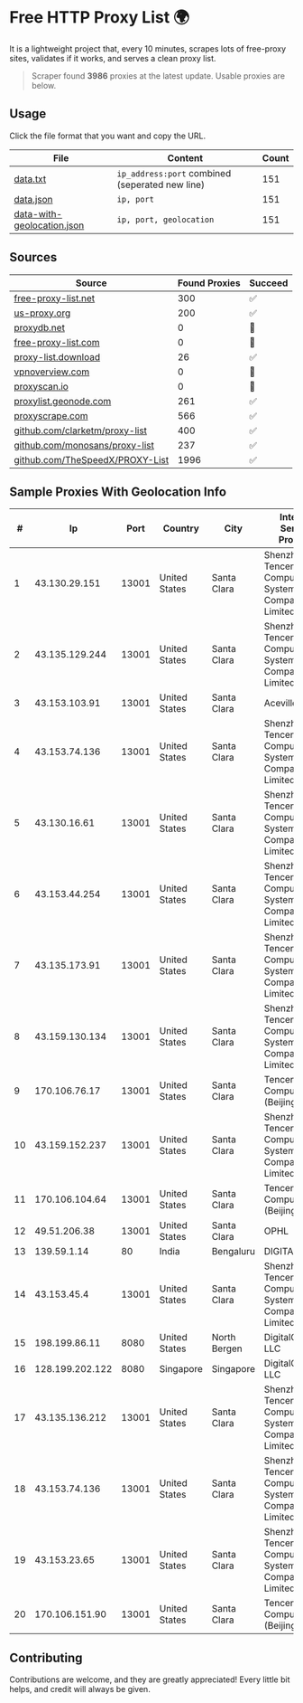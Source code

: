 
# Free HTTP Proxy List 🌍

It is a lightweight project that, every 10 minutes, scrapes lots of free-proxy sites, validates if it works, and serves a clean proxy list.


> Scraper found **3986** proxies at the latest update. Usable proxies are below.

## Usage

Click the file format that you want and copy the URL.


|File|Content|Count|
|----|-------|-----|
|[data.txt](https://raw.githubusercontent.com/themiralay/Proxy-List-World/master/data.txt)|`ip_address:port` combined (seperated new line)|151|
|[data.json](https://raw.githubusercontent.com/themiralay/Proxy-List-World/master/data.json)|`ip, port`|151|
|[data-with-geolocation.json](https://raw.githubusercontent.com/themiralay/Proxy-List-World/master/data-with-geolocation.json)|`ip, port, geolocation`|151|

## Sources

|Source|Found Proxies|Succeed|
|------|-------------|-------|
|[free-proxy-list.net](https://free-proxy-list.net)|300|✅|
|[us-proxy.org](https://www.us-proxy.org)|200|✅|
|[proxydb.net](http://proxydb.net)|0|🚫|
|[free-proxy-list.com](https://free-proxy-list.com/?page=&port=&type%5B%5D=http&type%5B%5D=https&up_time=0&search=Search)|0|🚫|
|[proxy-list.download](https://www.proxy-list.download/HTTP)|26|✅|
|[vpnoverview.com](https://vpnoverview.com/privacy/anonymous-browsing/free-proxy-servers)|0|🚫|
|[proxyscan.io](https://www.proxyscan.io)|0|🚫|
|[proxylist.geonode.com](https://proxylist.geonode.com/api/proxy-list?limit=300&page=1&sort_by=lastChecked&sort_type=desc&protocols=http,https)|261|✅|
|[proxyscrape.com](https://api.proxyscrape.com/v2/?request=displayproxies&protocol=http&timeout=10000&country=all&ssl=all&anonymity=all)|566|✅|
|[github.com/clarketm/proxy-list](https://raw.githubusercontent.com/clarketm/proxy-list/master/proxy-list-raw.txt)|400|✅|
|[github.com/monosans/proxy-list](https://raw.githubusercontent.com/monosans/proxy-list/main/proxies/http.txt)|237|✅|
|[github.com/TheSpeedX/PROXY-List](https://raw.githubusercontent.com/TheSpeedX/PROXY-List/master/http.txt)|1996|✅|


## Sample Proxies With Geolocation Info

|#|Ip|Port|Country|City|Internet Service Provider|
|-|--|----|-------|----|-------------------------|
|1|43.130.29.151|13001|United States|Santa Clara|Shenzhen Tencent Computer Systems Company Limited|
|2|43.135.129.244|13001|United States|Santa Clara|Shenzhen Tencent Computer Systems Company Limited|
|3|43.153.103.91|13001|United States|Santa Clara|Aceville Pte.ltd|
|4|43.153.74.136|13001|United States|Santa Clara|Shenzhen Tencent Computer Systems Company Limited|
|5|43.130.16.61|13001|United States|Santa Clara|Shenzhen Tencent Computer Systems Company Limited|
|6|43.153.44.254|13001|United States|Santa Clara|Shenzhen Tencent Computer Systems Company Limited|
|7|43.135.173.91|13001|United States|Santa Clara|Shenzhen Tencent Computer Systems Company Limited|
|8|43.159.130.134|13001|United States|Santa Clara|Shenzhen Tencent Computer Systems Company Limited|
|9|170.106.76.17|13001|United States|Santa Clara|Tencent Cloud Computing (Beijing) Co|
|10|43.159.152.237|13001|United States|Santa Clara|Shenzhen Tencent Computer Systems Company Limited|
|11|170.106.104.64|13001|United States|Santa Clara|Tencent Cloud Computing (Beijing) Co|
|12|49.51.206.38|13001|United States|Santa Clara|OPHL|
|13|139.59.1.14|80|India|Bengaluru|DIGITALOCEAN|
|14|43.153.45.4|13001|United States|Santa Clara|Shenzhen Tencent Computer Systems Company Limited|
|15|198.199.86.11|8080|United States|North Bergen|DigitalOcean, LLC|
|16|128.199.202.122|8080|Singapore|Singapore|DigitalOcean, LLC|
|17|43.135.136.212|13001|United States|Santa Clara|Shenzhen Tencent Computer Systems Company Limited|
|18|43.153.74.136|13001|United States|Santa Clara|Shenzhen Tencent Computer Systems Company Limited|
|19|43.153.23.65|13001|United States|Santa Clara|Shenzhen Tencent Computer Systems Company Limited|
|20|170.106.151.90|13001|United States|Santa Clara|Tencent Cloud Computing (Beijing) Co|



## Contributing

Contributions are welcome, and they are greatly appreciated! Every
little bit helps, and credit will always be given.

